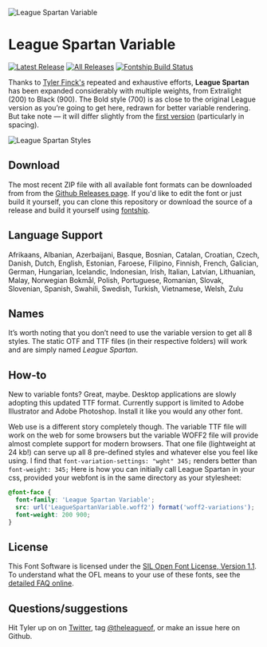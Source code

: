 ![League Spartan Variable](https://raw.githubusercontent.com/sursly/league-spartan/master/_images/leaguespartan-variable.gif)

League Spartan Variable
=======================

[![Latest Release](https://img.shields.io/github/v/release/theleagueof/league-spartan?label=Download%20Release&logo=Github)](https://github.com/theleagueof/league-spartan/releases/latest)
[![All Releases](https://img.shields.io/github/downloads/theleagueof/league-spartan/total)](https://github.com/theleagueof/league-spartan/releases)
[![Fontship Build Status](https://img.shields.io/github/workflow/status/theleagueof/league-spartan/Fontship?label=Fontship&logo=Codeship)](https://github.com/theleagueof/league-spartan/actions?workflow=Fontship)

Thanks to [Tyler Finck's](https://twitter.com/typeler) repeated and exhaustive efforts, **League Spartan** has been expanded considerably with multiple weights, from Extralight (200) to Black (900). The Bold style (700) is as close to the original League version as you’re going to get here, redrawn for better variable rendering. But take note — it will differ slightly from the [first version](https://github.com/theleagueof/league-spartan/releases/tag/1.000) (particularly in spacing).

![League Spartan Styles](https://raw.githubusercontent.com/sursly/league-spartan/master/_images/leaguespartan-styles.png)

Download
--------

The most recent ZIP file with all available font formats can be downloaded from from the [Github Releases page](https://github.com/theleagueof/league-spartan/releases). If you'd like to edit the font or just build it yourself, you can clone this repository or download the source of a release and build it yourself using [fontship](https://github.com/theleagueof/fontship).

Language Support
----------------

Afrikaans, Albanian, Azerbaijani, Basque, Bosnian, Catalan, Croatian, Czech, Danish, Dutch, English, Estonian, Faroese, Filipino, Finnish, French, Galician, German, Hungarian, Icelandic, Indonesian, Irish, Italian, Latvian, Lithuanian, Malay, Norwegian Bokmål, Polish, Portuguese, Romanian, Slovak, Slovenian, Spanish, Swahili, Swedish, Turkish, Vietnamese, Welsh, Zulu

Names
-----

It’s worth noting that you don’t need to use the variable version to get all 8 styles. The static OTF and TTF files (in their respective folders) will work and are simply named *League Spartan*.

How-to
------

New to variable fonts? Great, maybe. Desktop applications are slowly adopting this updated TTF format. Currently support is limited to Adobe Illustrator and Adobe Photoshop. Install it like you would any other font.

Web use is a different story completely though. The variable TTF file will work on the web for some browsers but the variable WOFF2 file will provide almost complete support for modern browsers. That one file (lightweight at 24 kb!) can serve up all 8 pre-defined styles and whatever else you feel like using. I find that `font-variation-settings: "wght" 345;` renders better than `font-weight: 345;` Here is how you can initially call League Spartan in your css, provided your webfont is in the same directory as your stylesheet:

```css
@font-face {
  font-family: 'League Spartan Variable';
  src: url('LeagueSpartanVariable.woff2') format('woff2-variations');
  font-weight: 200 900;
}
```

License
-------

This Font Software is licensed under the [SIL Open Font License, Version 1.1](OFL.md).
To understand what the OFL means to your use of these fonts, see the [detailed FAQ online](https://scripts.sil.org/OFL-FAQ_web).

Questions/suggestions
---------------------

Hit Tyler up on on [Twitter](https://www.twitter.com/typeler), tag [@theleagueof](https://www.twitter.com/theleagueof), or make an issue here on Github.
